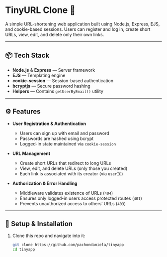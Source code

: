 # TinyURL Clone 🧷

A simple URL-shortening web application built using Node.js, Express, EJS, and cookie-based sessions. Users can register and log in, create short URLs, view, edit, and delete only their own links.

---

## 📦 Tech Stack

- **Node.js** & **Express** — Server framework  
- **EJS** — Templating engine  
- **cookie-session** — Session-based authentication  
- **bcryptjs** — Secure password hashing  
- **Helpers** — Contains `getUserByEmail()` utility  

---

## ⚙️ Features

- **User Registration & Authentication**  
  - Users can sign up with email and password  
  - Passwords are hashed using bcrypt  
  - Logged-in state maintained via `cookie-session`

- **URL Management**  
  - Create short URLs that redirect to long URLs  
  - View, edit, and delete URLs (only those you created)  
  - Each link is associated with its creator (via `userID`)

- **Authorization & Error Handling**  
  - Middleware validates existence of URLs (`404`)  
  - Ensures only logged-in users access protected routes (`401`)  
  - Prevents unauthorized access to others’ URLs (`403`)

---

## 🔧 Setup & Installation

1. Clone this repo and navigate into it:
   ```bash
   git clone https://github.com/pachondaniela/tinyapp
   cd tinyapp